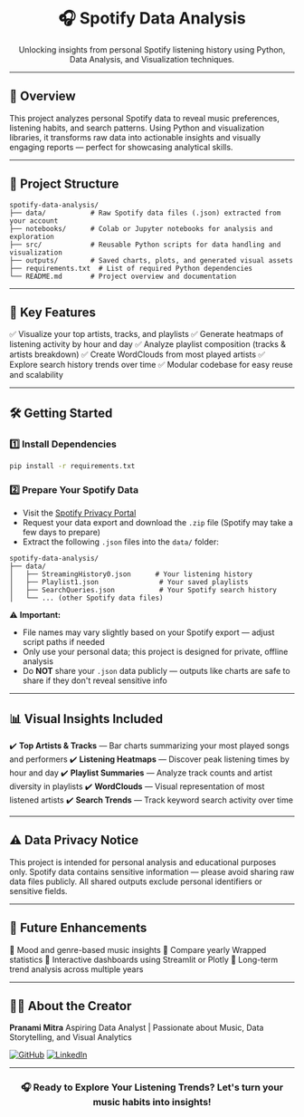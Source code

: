 <h1 align="center">🎧 Spotify Data Analysis</h1>

<p align="center">
Unlocking insights from personal Spotify listening history using Python, Data Analysis, and Visualization techniques.
</p>

---

## 📌 Overview

This project analyzes personal Spotify data to reveal music preferences, listening habits, and search patterns. Using Python and visualization libraries, it transforms raw data into actionable insights and visually engaging reports — perfect for showcasing analytical skills.

---

## 📂 Project Structure

```
spotify-data-analysis/
├── data/           # Raw Spotify data files (.json) extracted from your account
├── notebooks/      # Colab or Jupyter notebooks for analysis and exploration
├── src/            # Reusable Python scripts for data handling and visualization
├── outputs/        # Saved charts, plots, and generated visual assets
├── requirements.txt  # List of required Python dependencies
└── README.md       # Project overview and documentation
```

---

## 🚀 Key Features

✅ Visualize your top artists, tracks, and playlists
✅ Generate heatmaps of listening activity by hour and day
✅ Analyze playlist composition (tracks & artists breakdown)
✅ Create WordClouds from most played artists
✅ Explore search history trends over time
✅ Modular codebase for easy reuse and scalability

---

## 🛠️ Getting Started

### 1️⃣ Install Dependencies

```bash
pip install -r requirements.txt
```

### 2️⃣ Prepare Your Spotify Data

* Visit the [Spotify Privacy Portal](https://www.spotify.com/account/privacy/)
* Request your data export and download the `.zip` file (Spotify may take a few days to prepare)
* Extract the following `.json` files into the `data/` folder:

```
spotify-data-analysis/
├── data/
│   ├── StreamingHistory0.json      # Your listening history
│   ├── Playlist1.json               # Your saved playlists
│   ├── SearchQueries.json           # Your Spotify search history
│   └── ... (other Spotify data files)
```

⚠️ **Important:**

* File names may vary slightly based on your Spotify export — adjust script paths if needed
* Only use your personal data; this project is designed for private, offline analysis
* Do **NOT** share your `.json` data publicly — outputs like charts are safe to share if they don't reveal sensitive info

---

## 📊 Visual Insights Included

✔️ **Top Artists & Tracks** — Bar charts summarizing your most played songs and performers
✔️ **Listening Heatmaps** — Discover peak listening times by hour and day
✔️ **Playlist Summaries** — Analyze track counts and artist diversity in playlists
✔️ **WordClouds** — Visual representation of most listened artists
✔️ **Search Trends** — Track keyword search activity over time

---

## ⚠️ Data Privacy Notice

This project is intended for personal analysis and educational purposes only. Spotify data contains sensitive information — please avoid sharing raw data files publicly. All shared outputs exclude personal identifiers or sensitive fields.

---

## 🌟 Future Enhancements

🔸 Mood and genre-based music insights
🔸 Compare yearly Wrapped statistics
🔸 Interactive dashboards using Streamlit or Plotly
🔸 Long-term trend analysis across multiple years

---

## 👩‍💻 About the Creator

**Pranami Mitra**
Aspiring Data Analyst | Passionate about Music, Data Storytelling, and Visual Analytics

[![GitHub](https://img.shields.io/badge/GitHub-Pranamimitra-181717?style=flat\&logo=github)](https://github.com/Pranamimitra)
[![LinkedIn](https://img.shields.io/badge/LinkedIn-Pranami%20Mitra-0A66C2?style=flat\&logo=linkedin)](https://www.linkedin.com/in/pranamimitra/)

---

<h3 align="center">🎧 Ready to Explore Your Listening Trends? Let's turn your music habits into insights!</h3>
